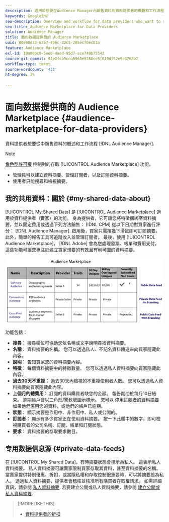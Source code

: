 ```yaml
---
description: 適用於想要在Audience Manager內銷售資料的資料提供者的概觀和工作流程。
keywords: Google分析
seo-description: Overview and workflow for data providers who want to sell data from within Audience Manager.
seo-title: Audience Marketplace for Data Providers
solution: Audience Manager
title: 面向数据提供商的 Audience Marketplace
uuid: 80e60d33-63e7-496c-82c5-205ecf0ec03a
feature: Audience Marketplace
exl-id: 10a00bc9-5ee0-4aed-95d7-ace749b75542
source-git-commit: 92e2fcb5cea6560e9288ee5f819df52e9e4768b7
workflow-type: tm+mt
source-wordcount: '432'
ht-degree: 3%

---
```


# 面向数据提供商的 Audience Marketplace {#audience-marketplace-for-data-providers}

資料提供者想要從中銷售資料的概述和工作流程 [!DNL Audience Manager].

<!-- c_marketplace_provider.xml -->

>[!NOTE]
>
>[角色型許可權](../../../reporting/reports-dashboard.md) 控制對的存取 [!UICONTROL Audience Marketplace] 功能。
>
>* 管理員可以建立資料摘要、管理訂閱者，以及訂閱資料摘要。
>* 使用者只能搜尋和檢視摘要。


## 我的共用資料：關於 {#my-shared-data-about}

[!UICONTROL My Shared Data] 是 [!UICONTROL Audience Marketplace] 適用於資料提供者（賣家）的功能。 身為提供者，它可讓您將特徵捆綁至資料摘要，並以固定費用或透過下列方法銷售： [!DNL CPM] 從以下日期對買家進行評分： [!DNL Audience Manager]. 啟用後，買家只需按幾下滑鼠即可訂閱摘要。 此外，簡單的報告工具可追蹤收入並管理訂閱者。 最後，使用 [!UICONTROL Audience Marketplace]， [!DNL Adobe] 會為您處理發票、帳單和費用支付。 這些功能可讓您專注於建立買家想要的有效且有利可圖的資料摘要。

![](assets/seller_marketplace.png)

<!-- c_myshared_data.xml -->

功能包括：

* **搜尋：** 搜尋欄位可協助您依名稱或文字說明尋找資料摘要。
* **名稱：** 資料摘要的名稱。 您可以透過私人、不記名資料饋送來向買家隱藏此內容。
* **說明：** 告知買家您的資料摘要內容。
* **特徵：** 每個資料摘要中的特徵數量。 您可以透過私人資料摘要向買家隱藏此內容。
* **過去30天不重複：** 過去30天內檢視的不重複使用者人數。 您可以透過私人資料摘要向買家隱藏此內容。
* **上個月的總費用：** 訂閱的資料購買者缺您的金額。 報告期間於每月10日結束。 逾期帳戶會以三角形/驚歎號圖示標示。 您可以 [停用訂閱者的資料摘要](../../../features/audience-marketplace/marketplace-data-providers/marketplace-create-manage-feeds.md#deactivate-data-feed) 如果他們濫用您的資料，或他們的帳戶已逾期。
* **狀態：**  顯示摘要是作用中、非作用中、私人或公開的。
* **訂閱者：** 顯示有多少買家正在使用資料摘要。 按一下此欄中的數字，即可檢視購買者的公司名稱、訂閱、帳單和訂閱狀態。
* **要求：** 資料摘要的存取要求數目。

## 专用数据信息源 {#private-data-feeds}

在 [!UICONTROL My Shared Data]，有時摘要狀態會標示為私人。 這表示私人資料摘要。 私人資料摘要可讓賣家限制買家存取其資料，甚至資料摘要的名稱。 當賣家提供特別優惠、折扣，或當隱私權和存取控制很重要時，可以將摘要設為私人。 透過私人資料摘要，提供者會稽核並核准所有購買者存取權請求。 如需詳細資訊，請參閱 [私人資料摘要](../../../features/audience-marketplace/marketplace-private-feeds.md). 若要建立公開或私人資料摘要，請參閱 [建立公開或私人資料摘要](../../../features/audience-marketplace/marketplace-data-providers/marketplace-create-manage-feeds.md#create-public-private-data-feed).

>[!MORELIKETHIS]
>
>* [資料提供者的折扣](../../../features/audience-marketplace/marketplace-data-providers/marketplace-create-manage-feeds.md#discounts)

